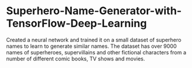 # Superhero-Name-Generator-with-TensorFlow-Deep-Learning
Created a neural network and trained it on a small dataset of superhero names to learn to generate similar names. The dataset has over 9000 names of superheroes, supervillains and other fictional characters from a number of different comic books, TV shows and movies.
